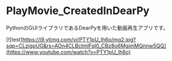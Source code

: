 # PlayMovie_CreatedInDearPy
PythonのGUIライブラリであるDearPyを用いた動画再生アプリです。

[![test]https://i9.ytimg.com/vi/PTY1pU_Ih6o/mq2.jpg?sqp=CLzigpUG&rs=AOn4CLBctmlFqI0_CBz8o6MgjmMQnnw5QQ](https://www.youtube.com/watch?v=PTY1pU_Ih6o)
